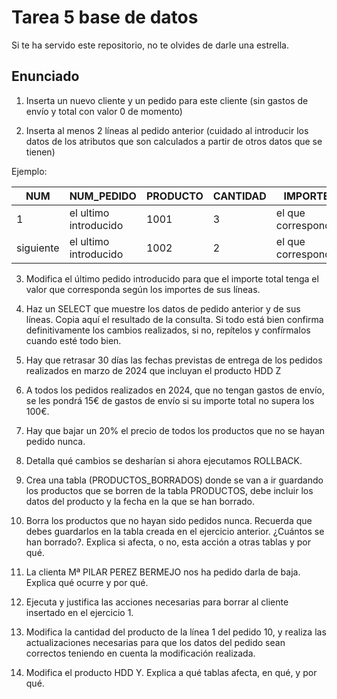 # Tarea 5 base de datos 

Si te ha servido este repositorio, no te olvides de darle una estrella.

## Enunciado

1. Inserta un nuevo cliente y un pedido para este cliente (sin gastos de envío y total con valor 0 de momento) 

2. Inserta al menos 2 líneas al pedido anterior (cuidado al introducir los datos de los atributos que son calculados a partir de otros datos que se tienen) 

Ejemplo: 

| NUM | NUM_PEDIDO | PRODUCTO | CANTIDAD | IMPORTE |
|---|---|---|---|---|
| 1 | el ultimo introducido | 1001 | 3 | el que corresponda |
| siguiente | el ultimo introducido | 1002 | 2 | el que corresponda |

3. Modifica el último pedido introducido para que el importe total tenga el valor que corresponda según los importes de sus líneas. 

4. Haz un SELECT que muestre los datos de pedido anterior y de sus líneas. Copia aquí el resultado de la consulta. Si todo está bien
confirma definitivamente los cambios realizados, si no, repítelos y confírmalos cuando esté todo bien. 

5. Hay que retrasar 30 días las fechas previstas de entrega de los pedidos realizados en marzo de 2024 que incluyan el producto HDD Z 

6. A todos los pedidos realizados en 2024, que no tengan gastos de envío, se les pondrá 15€ de gastos de envío si su importe total no supera los 100€. 

7. Hay que bajar un 20% el precio de todos los productos que no se hayan pedido nunca. 

8. Detalla qué cambios se desharían si ahora ejecutamos ROLLBACK. 

9. Crea una tabla (PRODUCTOS_BORRADOS) donde se van a ir guardando los productos que se borren de la tabla PRODUCTOS, debe incluir los datos del producto y la fecha en la que se han borrado. 

10. Borra los productos que no hayan sido pedidos nunca. Recuerda que debes guardarlos en la tabla creada en el ejercicio anterior. ¿Cuántos se han borrado?. Explica si afecta, o no, esta acción a otras tablas y por qué.

11. La clienta Mª PILAR PEREZ BERMEJO nos ha pedido darla de baja. Explica qué ocurre y por qué. 

12. Ejecuta y justifica las acciones necesarias para borrar al cliente insertado en el ejercicio 1. 

13. Modifica la cantidad del producto de la línea 1 del pedido 10, y realiza las actualizaciones necesarias para que los datos del pedido sean correctos teniendo en cuenta la modificación realizada.

14. Modifica el producto HDD Y. Explica a qué tablas afecta, en qué, y por qué.
